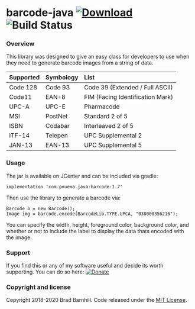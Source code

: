 # barcode-java [ ![Download](https://api.bintray.com/packages/bradfordbarnhill/maven/barcode-java/images/download.svg) ](https://bintray.com/bradfordbarnhill/maven/barcode-java/_latestVersion) ![Build Status](https://www.travis-ci.org/barnhill/barcode-java.svg?branch=master)

### Overview ###
 
This library was designed to give an easy class for developers to use when they need to generate barcode images from a string of data.

|   Supported   |  Symbology    | List  |
| :------------- | :------------- | :-----|
| Code 128      | Code 93       | Code 39 (Extended / Full ASCII) |
| Code11        | EAN-8         | FIM (Facing Identification Mark) |
| UPC-A         | UPC-E         | Pharmacode   |
| MSI           | PostNet       | Standard 2 of 5 |
| ISBN          | Codabar       | Interleaved 2 of 5 |
| ITF-14        | Telepen       | UPC Supplemental 2 |
| JAN-13        | EAN-13        | UPC Supplemental 5 |

### Usage ###

The jar is available on JCenter and can be included via gradle:
```
implementation 'com.pnuema.java:barcode:1.7'
```

Then use the library to generate a barcode via:

```
Barcode b = new Barcode();
Image img = barcode.encode(BarcodeLib.TYPE.UPCA, "038000356216");
```

You can specify the width, height, foreground color, background color, and whether or not to include the label to display the data thats encoded with the image.

### Support ###
If you find this or any of my software useful and decide its worth supporting.  You can do so here:  [![Donate](https://img.shields.io/badge/Donate-PayPal-green.svg)](https://www.paypal.com/cgi-bin/webscr?cmd=_s-xclick&hosted_button_id=QKT9PSYTDNSXS)

### Copyright and license ###

Copyright 2018-2020 Brad Barnhill. Code released under the [MIT License](https://github.com/bbarnhill/barcode-java/blob/master/LICENSE).
